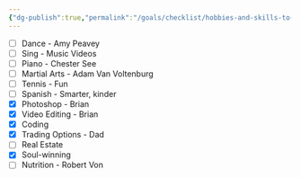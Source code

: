 ```yaml
---
{"dg-publish":true,"permalink":"/goals/checklist/hobbies-and-skills-to-learn/","created":"Jun 23, 2023, 8:15 PM","updated":""}
---
```


- [ ] Dance - Amy Peavey
- [ ] Sing - Music Videos
- [ ] Piano - Chester See
- [ ] Martial Arts - Adam Van Voltenburg
- [ ] Tennis - Fun
- [ ] Spanish - Smarter, kinder
- [x] Photoshop - Brian
- [x] Video Editing - Brian
- [x] Coding
- [x] Trading Options - Dad
- [ ] Real Estate
- [x] Soul-winning
- [ ] Nutrition - Robert Von